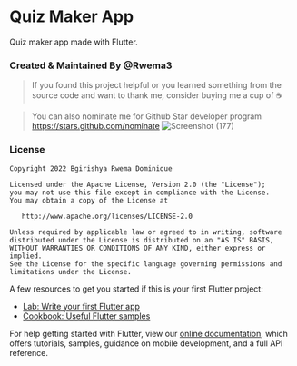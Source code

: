 # Quiz Maker App

Quiz maker app made with Flutter.

### Created & Maintained By @Rwema3

> If you found this project helpful or you learned something from the source code and want to thank me, consider buying me a cup of :coffee:

> You can also nominate me for Github Star developer program
> https://stars.github.com/nominate
![Screenshot (177)](https://user-images.githubusercontent.com/52289151/156032788-5ebfc097-59d7-42f5-b526-441eeabfad2d.png)

### License

    Copyright 2022 Bgirishya Rwema Dominique

    Licensed under the Apache License, Version 2.0 (the "License");
    you may not use this file except in compliance with the License.
    You may obtain a copy of the License at

       http://www.apache.org/licenses/LICENSE-2.0

    Unless required by applicable law or agreed to in writing, software
    distributed under the License is distributed on an "AS IS" BASIS,
    WITHOUT WARRANTIES OR CONDITIONS OF ANY KIND, either express or implied.
    See the License for the specific language governing permissions and
    limitations under the License.



A few resources to get you started if this is your first Flutter project:

- [Lab: Write your first Flutter app](https://flutter.dev/docs/get-started/codelab)
- [Cookbook: Useful Flutter samples](https://flutter.dev/docs/cookbook)

For help getting started with Flutter, view our
[online documentation](https://flutter.dev/docs), which offers tutorials,
samples, guidance on mobile development, and a full API reference.
